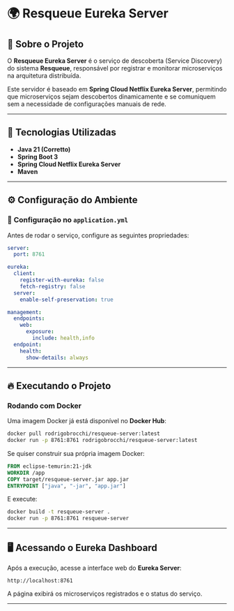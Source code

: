 # 🌍 Resqueue Eureka Server

## 📖 Sobre o Projeto
O **Resqueue Eureka Server** é o serviço de descoberta (Service Discovery) do sistema **Resqueue**, responsável por registrar e monitorar microserviços na arquitetura distribuída.

Este servidor é baseado em **Spring Cloud Netflix Eureka Server**, permitindo que microserviços sejam descobertos dinamicamente e se comuniquem sem a necessidade de configurações manuais de rede.

---

## 🚀 **Tecnologias Utilizadas**
- **Java 21 (Corretto)**
- **Spring Boot 3**
- **Spring Cloud Netflix Eureka Server**
- **Maven**

---

## ⚙️ **Configuração do Ambiente**
### 🔧 **Configuração no `application.yml`**
Antes de rodar o serviço, configure as seguintes propriedades:

```yaml
server:
  port: 8761

eureka:
  client:
    register-with-eureka: false
    fetch-registry: false
  server:
    enable-self-preservation: true

management:
  endpoints:
    web:
      exposure:
        include: health,info
  endpoint:
    health:
      show-details: always
```

---

## 🔥 **Executando o Projeto**
### **Rodando com Docker**
Uma imagem Docker já está disponível no **Docker Hub**:

```sh
docker pull rodrigobrocchi/resqueue-server:latest
docker run -p 8761:8761 rodrigobrocchi/resqueue-server:latest
```

Se quiser construir sua própria imagem Docker:
```dockerfile
FROM eclipse-temurin:21-jdk
WORKDIR /app
COPY target/resqueue-server.jar app.jar
ENTRYPOINT ["java", "-jar", "app.jar"]
```
E execute:
```sh
docker build -t resqueue-server .
docker run -p 8761:8761 resqueue-server
```

---

## 🖥️ **Acessando o Eureka Dashboard**
Após a execução, acesse a interface web do **Eureka Server**:

```
http://localhost:8761
```

A página exibirá os microserviços registrados e o status do serviço.

---
